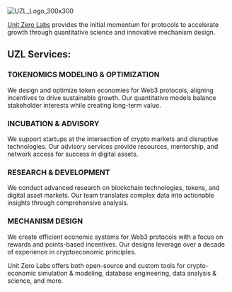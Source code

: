 ![UZL_Logo_300x300](https://github.com/user-attachments/assets/90e79f2a-5285-4083-b462-4096422997d3)

[Unit Zero Labs](https://unitzero.io) provides the initial momentum for protocols to accelerate growth through quantitative science and innovative mechanism design.

## UZL Services: 

### TOKENOMICS MODELING & OPTIMIZATION

We design and optimize token economies for Web3 protocols, aligning incentives to drive sustainable growth. Our quantitative models balance stakeholder interests while creating long-term value.

### INCUBATION & ADVISORY

We support startups at the intersection of crypto markets and disruptive technologies. Our advisory services provide resources, mentorship, and network access for success in digital assets.

### RESEARCH & DEVELOPMENT

We conduct advanced research on blockchain technologies, tokens, and digital asset markets. Our team translates complex data into actionable insights through comprehensive analysis.

### MECHANISM DESIGN

We create efficient economic systems for Web3 protocols with a focus on rewards and points-based incentives. Our designs leverage over a decade of experience in cryptoeconomic principles.

Unit Zero Labs offers both open-source and custom tools for crypto-economic simulation & modeling, database engineering, data analysis & science, and more. 
